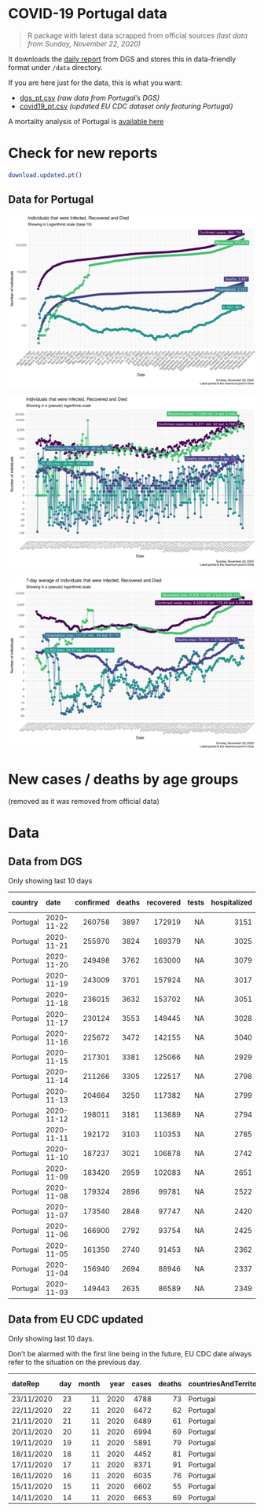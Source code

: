 COVID-19 Portugal data
================

> R package with latest data scrapped from official sources *(last data
> from Sunday, November 22, 2020)*

It downloads the [daily
report](https://covid19.min-saude.pt/relatorio-de-situacao/) from DGS
and stores this in data-friendly format under `/data` directory.

If you are here just for the data, this is what you want:

  - [dgs\_pt.csv](raw/master/data/dgs_pt.csv) *(raw data from Portugal’s
    DGS)*
  - [covid19\_pt.csv](raw/master/data/covid19_pt.csv) *(updated EU CDC
    dataset only featuring Portugal)*

A mortality analysis of Portugal is [available
here](https://averissimo.github.io/covid19-analysis/mortality.html)

# Check for new reports

``` r
download.updated.pt()
```

## Data for Portugal

![](README_files/figure-gfm/unnamed-chunk-7-1.svg)<!-- -->

![](README_files/figure-gfm/unnamed-chunk-8-1.svg)<!-- -->

![](README_files/figure-gfm/unnamed-chunk-9-1.svg)<!-- -->

# New cases / deaths by age groups

(removed as it was removed from official data)

# Data

## Data from DGS

Only showing last 10 days

| country  | date       | confirmed | deaths | recovered | tests | hospitalized | in.icu | confirmed\_m\_00-09 | confirmed\_w\_00-09 | confirmed\_m\_10-19 | confirmed\_w\_10-19 | confirmed\_m\_20-29 | confirmed\_w\_20-29 | confirmed\_m\_30-39 | confirmed\_w\_30-39 | confirmed\_m\_40-49 | confirmed\_w\_40-49 | confirmed\_m\_50-59 | confirmed\_w\_50-59 | confirmed\_m\_60-69 | confirmed\_w\_60-69 | confirmed\_m\_70-79 | confirmed\_w\_70-79 | confirmed\_m\_80+ | confirmed\_w\_80+ | death\_m\_00-09 | death\_w\_00-09 | death\_m\_10-19 | death\_w\_10-19 | death\_m\_20-29 | death\_w\_20-29 | death\_m\_30-39 | death\_w\_30-39 | death\_m\_40-49 | death\_w\_40-49 | death\_m\_50-59 | death\_w\_50-59 | death\_m\_60-69 | death\_w\_60-69 | death\_m\_70-79 | death\_w\_70-79 | death\_m\_80+ | death\_w\_80+ |
| :------- | :--------- | --------: | -----: | --------: | ----: | -----------: | -----: | ------------------: | ------------------: | ------------------: | ------------------: | ------------------: | ------------------: | ------------------: | ------------------: | ------------------: | ------------------: | ------------------: | ------------------: | ------------------: | ------------------: | ------------------: | ------------------: | ----------------: | ----------------: | --------------: | --------------: | --------------: | --------------: | --------------: | --------------: | --------------: | --------------: | --------------: | --------------: | --------------: | --------------: | --------------: | --------------: | --------------: | --------------: | ------------: | ------------: |
| Portugal | 2020-11-22 |    260758 |   3897 |    172919 |    NA |         3151 |    491 |                6584 |                6110 |               11005 |               11408 |               18920 |               21845 |               17848 |               21589 |               18693 |               24344 |               16429 |               21410 |               11743 |               12785 |                7440 |                8290 |              6430 |             13104 |               0 |               1 |               0 |               0 |               2 |               2 |               3 |               3 |              23 |              14 |              81 |              33 |             228 |             100 |             477 |             297 |          1199 |          1434 |
| Portugal | 2020-11-21 |    255970 |   3824 |    169379 |    NA |         3025 |    485 |                  NA |                  NA |                  NA |                  NA |                  NA |                  NA |                  NA |                  NA |                  NA |                  NA |                  NA |                  NA |                  NA |                  NA |                  NA |                  NA |                NA |                NA |              NA |              NA |              NA |              NA |              NA |              NA |              NA |              NA |              NA |              NA |              NA |              NA |              NA |              NA |              NA |              NA |            NA |            NA |
| Portugal | 2020-11-20 |    249498 |   3762 |    163000 |    NA |         3079 |    481 |                6220 |                5723 |               10437 |               10825 |               18213 |               21022 |               17172 |               20736 |               17899 |               23293 |               15697 |               20419 |               11204 |               12186 |                7088 |                7923 |              6186 |             12563 |               0 |               1 |               0 |               0 |               2 |               1 |               3 |               3 |              23 |              13 |              80 |              32 |             218 |              97 |             462 |             286 |          1144 |          1397 |
| Portugal | 2020-11-19 |    243009 |   3701 |    157924 |    NA |         3017 |    458 |                  NA |                  NA |                  NA |                  NA |                  NA |                  NA |                  NA |                  NA |                  NA |                  NA |                  NA |                  NA |                  NA |                  NA |                  NA |                  NA |                NA |                NA |              NA |              NA |              NA |              NA |              NA |              NA |              NA |              NA |              NA |              NA |              NA |              NA |              NA |              NA |              NA |              NA |            NA |            NA |
| Portugal | 2020-11-18 |    236015 |   3632 |    153702 |    NA |         3051 |    432 |                  NA |                  NA |                  NA |                  NA |                  NA |                  NA |                  NA |                  NA |                  NA |                  NA |                  NA |                  NA |                  NA |                  NA |                  NA |                  NA |                NA |                NA |              NA |              NA |              NA |              NA |              NA |              NA |              NA |              NA |              NA |              NA |              NA |              NA |              NA |              NA |              NA |              NA |            NA |            NA |
| Portugal | 2020-11-17 |    230124 |   3553 |    149445 |    NA |         3028 |    431 |                  NA |                  NA |                  NA |                  NA |                  NA |                  NA |                  NA |                  NA |                  NA |                  NA |                  NA |                  NA |                  NA |                  NA |                  NA |                  NA |                NA |                NA |              NA |              NA |              NA |              NA |              NA |              NA |              NA |              NA |              NA |              NA |              NA |              NA |              NA |              NA |              NA |              NA |            NA |            NA |
| Portugal | 2020-11-16 |    225672 |   3472 |    142155 |    NA |         3040 |    426 |                  NA |                  NA |                  NA |                  NA |                  NA |                  NA |                  NA |                  NA |                  NA |                  NA |                  NA |                  NA |                  NA |                  NA |                  NA |                  NA |                NA |                NA |              NA |              NA |              NA |              NA |              NA |              NA |              NA |              NA |              NA |              NA |              NA |              NA |              NA |              NA |              NA |              NA |            NA |            NA |
| Portugal | 2020-11-15 |    217301 |   3381 |    125066 |    NA |         2929 |    415 |                  NA |                  NA |                  NA |                  NA |                  NA |                  NA |                  NA |                  NA |                  NA |                  NA |                  NA |                  NA |                  NA |                  NA |                  NA |                  NA |                NA |                NA |              NA |              NA |              NA |              NA |              NA |              NA |              NA |              NA |              NA |              NA |              NA |              NA |              NA |              NA |              NA |              NA |            NA |            NA |
| Portugal | 2020-11-14 |    211266 |   3305 |    122517 |    NA |         2798 |    413 |                  NA |                  NA |                  NA |                  NA |                  NA |                  NA |                  NA |                  NA |                  NA |                  NA |                  NA |                  NA |                  NA |                  NA |                  NA |                  NA |                NA |                NA |              NA |              NA |              NA |              NA |              NA |              NA |              NA |              NA |              NA |              NA |              NA |              NA |              NA |              NA |              NA |              NA |            NA |            NA |
| Portugal | 2020-11-13 |    204664 |   3250 |    117382 |    NA |         2799 |    388 |                  NA |                  NA |                  NA |                  NA |                  NA |                  NA |                  NA |                  NA |                  NA |                  NA |                  NA |                  NA |                  NA |                  NA |                  NA |                  NA |                NA |                NA |              NA |              NA |              NA |              NA |              NA |              NA |              NA |              NA |              NA |              NA |              NA |              NA |              NA |              NA |              NA |              NA |            NA |            NA |
| Portugal | 2020-11-12 |    198011 |   3181 |    113689 |    NA |         2794 |    383 |                  NA |                  NA |                  NA |                  NA |                  NA |                  NA |                  NA |                  NA |                  NA |                  NA |                  NA |                  NA |                  NA |                  NA |                  NA |                  NA |                NA |                NA |              NA |              NA |              NA |              NA |              NA |              NA |              NA |              NA |              NA |              NA |              NA |              NA |              NA |              NA |              NA |              NA |            NA |            NA |
| Portugal | 2020-11-11 |    192172 |   3103 |    110353 |    NA |         2785 |    391 |                  NA |                  NA |                  NA |                  NA |                  NA |                  NA |                  NA |                  NA |                  NA |                  NA |                  NA |                  NA |                  NA |                  NA |                  NA |                  NA |                NA |                NA |              NA |              NA |              NA |              NA |              NA |              NA |              NA |              NA |              NA |              NA |              NA |              NA |              NA |              NA |              NA |              NA |            NA |            NA |
| Portugal | 2020-11-10 |    187237 |   3021 |    106878 |    NA |         2742 |    382 |                  NA |                  NA |                  NA |                  NA |                  NA |                  NA |                  NA |                  NA |                  NA |                  NA |                  NA |                  NA |                  NA |                  NA |                  NA |                  NA |                NA |                NA |              NA |              NA |              NA |              NA |              NA |              NA |              NA |              NA |              NA |              NA |              NA |              NA |              NA |              NA |              NA |              NA |            NA |            NA |
| Portugal | 2020-11-09 |    183420 |   2959 |    102083 |    NA |         2651 |    391 |                  NA |                  NA |                  NA |                  NA |                  NA |                  NA |                  NA |                  NA |                  NA |                  NA |                  NA |                  NA |                  NA |                  NA |                  NA |                  NA |                NA |                NA |              NA |              NA |              NA |              NA |              NA |              NA |              NA |              NA |              NA |              NA |              NA |              NA |              NA |              NA |              NA |              NA |            NA |            NA |
| Portugal | 2020-11-08 |    179324 |   2896 |     99781 |    NA |         2522 |    378 |                  NA |                  NA |                  NA |                  NA |                  NA |                  NA |                  NA |                  NA |                  NA |                  NA |                  NA |                  NA |                  NA |                  NA |                  NA |                  NA |                NA |                NA |              NA |              NA |              NA |              NA |              NA |              NA |              NA |              NA |              NA |              NA |              NA |              NA |              NA |              NA |              NA |              NA |            NA |            NA |
| Portugal | 2020-11-07 |    173540 |   2848 |     97747 |    NA |         2420 |    366 |                  NA |                  NA |                  NA |                  NA |                  NA |                  NA |                  NA |                  NA |                  NA |                  NA |                  NA |                  NA |                  NA |                  NA |                  NA |                  NA |                NA |                NA |              NA |              NA |              NA |              NA |              NA |              NA |              NA |              NA |              NA |              NA |              NA |              NA |              NA |              NA |              NA |              NA |            NA |            NA |
| Portugal | 2020-11-06 |    166900 |   2792 |     93754 |    NA |         2425 |    340 |                  NA |                  NA |                  NA |                  NA |                  NA |                  NA |                  NA |                  NA |                  NA |                  NA |                  NA |                  NA |                  NA |                  NA |                  NA |                  NA |                NA |                NA |              NA |              NA |              NA |              NA |              NA |              NA |              NA |              NA |              NA |              NA |              NA |              NA |              NA |              NA |              NA |              NA |            NA |            NA |
| Portugal | 2020-11-05 |    161350 |   2740 |     91453 |    NA |         2362 |    320 |                  NA |                  NA |                  NA |                  NA |                  NA |                  NA |                  NA |                  NA |                  NA |                  NA |                  NA |                  NA |                  NA |                  NA |                  NA |                  NA |                NA |                NA |              NA |              NA |              NA |              NA |              NA |              NA |              NA |              NA |              NA |              NA |              NA |              NA |              NA |              NA |              NA |              NA |            NA |            NA |
| Portugal | 2020-11-04 |    156940 |   2694 |     88946 |    NA |         2337 |    325 |                  NA |                  NA |                  NA |                  NA |                  NA |                  NA |                  NA |                  NA |                  NA |                  NA |                  NA |                  NA |                  NA |                  NA |                  NA |                  NA |                NA |                NA |              NA |              NA |              NA |              NA |              NA |              NA |              NA |              NA |              NA |              NA |              NA |              NA |              NA |              NA |              NA |              NA |            NA |            NA |
| Portugal | 2020-11-03 |    149443 |   2635 |     86589 |    NA |         2349 |    320 |                  NA |                  NA |                  NA |                  NA |                  NA |                  NA |                  NA |                  NA |                  NA |                  NA |                  NA |                  NA |                  NA |                  NA |                  NA |                  NA |                NA |                NA |              NA |              NA |              NA |              NA |              NA |              NA |              NA |              NA |              NA |              NA |              NA |              NA |              NA |              NA |              NA |              NA |            NA |            NA |

## Data from EU CDC updated

Only showing last 10 days.

Don’t be alarmed with the first line being in the future, EU CDC date
always refer to the situation on the previous day.

| dateRep    | day | month | year | cases | deaths | countriesAndTerritories | geoId | countryterritoryCode | popData2019 | continentExp | Cumulative\_number\_for\_14\_days\_of\_COVID-19\_cases\_per\_100000 |
| :--------- | --: | ----: | ---: | ----: | -----: | :---------------------- | :---- | :------------------- | ----------: | :----------- | ------------------------------------------------------------------: |
| 23/11/2020 |  23 |    11 | 2020 |  4788 |     73 | Portugal                | PT    | PRT                  |    10276617 | Europe       |                                                            792.4203 |
| 22/11/2020 |  22 |    11 | 2020 |  6472 |     62 | Portugal                | PT    | PRT                  |    10276617 | Europe       |                                                            802.1122 |
| 21/11/2020 |  21 |    11 | 2020 |  6489 |     61 | Portugal                | PT    | PRT                  |    10276617 | Europe       |                                                            803.7470 |
| 20/11/2020 |  20 |    11 | 2020 |  6994 |     69 | Portugal                | PT    | PRT                  |    10276617 | Europe       |                                                            794.6097 |
| 19/11/2020 |  19 |    11 | 2020 |  5891 |     79 | Portugal                | PT    | PRT                  |    10276617 | Europe       |                                                            769.4653 |
| 18/11/2020 |  18 |    11 | 2020 |  4452 |     81 | Portugal                | PT    | PRT                  |    10276617 | Europe       |                                                            785.0930 |
| 17/11/2020 |  17 |    11 | 2020 |  8371 |     91 | Portugal                | PT    | PRT                  |    10276617 | Europe       |                                                            767.0326 |
| 16/11/2020 |  16 |    11 | 2020 |  6035 |     76 | Portugal                | PT    | PRT                  |    10276617 | Europe       |                                                            709.9613 |
| 15/11/2020 |  15 |    11 | 2020 |  6602 |     55 | Portugal                | PT    | PRT                  |    10276617 | Europe       |                                                            681.0315 |
| 14/11/2020 |  14 |    11 | 2020 |  6653 |     69 | Portugal                | PT    | PRT                  |    10276617 | Europe       |                                                            655.7800 |
